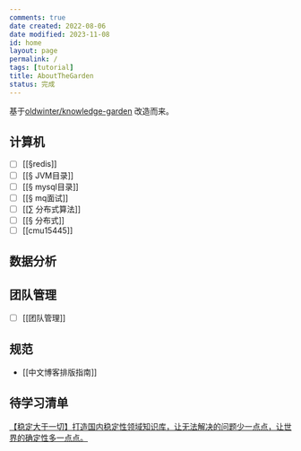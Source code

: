 ```yaml
---
comments: true
date created: 2022-08-06
date modified: 2023-11-08
id: home
layout: page
permalink: /
tags: [tutorial]
title: AboutTheGarden
status: 完成
---
```


基于[oldwinter/knowledge-garden](https://github.com/oldwinter/knowledge-garden) 改造而来。

## 计算机

+ [ ] [[§redis]]
+ [ ] [[§ JVM目录]]
+ [ ] [[§ mysql目录]]
+ [ ] [[§ mq面试]]
+ [ ] [[∑ 分布式算法]]
+ [ ] [[§ 分布式]]
+ [ ] [[cmu15445]]

## 数据分析

## 团队管理

+ [ ] [[团队管理]]

## 规范

+ [[中文博客排版指南]]

## 待学习清单

[【稳定大于一切】打造国内稳定性领域知识库，让无法解决的问题少一点点，让世界的确定性多一点点。](https://github.com/StabilityMan/StabilityGuide)

